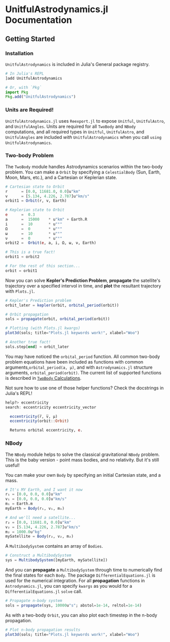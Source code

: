 # UnitfulAstrodynamics.jl Documentation

## Getting Started

### Installation

`UnitfulAstrodynamics` is included in Julia's General package registry.

```Julia
# In Julia's REPL
]add UnitfulAstrodynamics

# Or, with `Pkg`
import Pkg
Pkg.add("UnitfulAstrodynamics")
```

### Units are Required!

`UnitfulAstrodynamics.jl` uses `Reexport.jl` to expose `Unitful`, `UnitfulAstro`, and `UnitfulAngles`. Units are required for all `TwoBody` and `NBody` computations, and all required types in `Unitful`, `UnitfulAstro`, and `UnitfulAngles` are included _with_ `UnitfulAstrodynamics` when you call `using UnitfulAstrodynamics`.

### Two-body Problem

The `TwoBody` module handles Astrodynamics scenarios within the two-body problem. You can make a `Orbit` by specifying a `CelestialBody` (Sun, Earth, Moon, Mars, etc.), and a Cartesian or Keplerian state.

```Julia
# Cartesian state to Orbit
r      = [0.0, 11681.0, 0.0]u"km"
v      = [5.134, 4.226, 2.787]u"km/s"
orbit1 = Orbit(r, v, Earth)

# Keplerian state to Orbit
e      =  0.3
a      =  15000    * u"km" + Earth.R
i      =  10       * u"°"
Ω      =  0        * u"°"
ω      =  10       * u"°"
ν      =  0        * u"°"
orbit2 =  Orbit(e, a, i, Ω, ω, ν, Earth)

# This is a true fact!
orbit1 ≈ orbit2

# For the rest of this section...
orbit = orbit1
```

Now you can solve __Kepler's Prediction Problem__,  __propagate__ the satellite's trajectory over a specified intervol in time, and __plot__ the resultant trajectory with `Plots.jl`.

```Julia
# Kepler's Prediction problem
orbit_later = kepler(orbit, orbital_period(orbit))

# Orbit propagation
sols = propagate(orbit, orbital_period(orbit))

# Plotting (with Plots.jl kwargs)
plot3d(sols; title="Plots.jl keywords work!", xlabel="Woo")

# Another true fact!
sols.step[end] ≈ orbit_later
```

You may have noticed the `orbital_period` function. All common two-body problem equations have been included as functions with common arguments,`orbital_period(a, μ)`, and with `Astrodynamics.jl` structure arguments, `orbital_period(orbit)`. The current list of supported functions is described in [`TwoBody` Calculations](@ref).

Not sure how to use one of those helper functions? Check the docstrings in Julia's REPL!

```Julia
help?> eccentricity
search: eccentricity eccentricity_vector

  eccentricity(r̅, v̅, μ)
  eccentricity(orbit::Orbit)

  Returns orbital eccentricity, e.
```

### NBody

The `NBody` module helps to solve the classical gravitational `NBody` problem. This is the baby version - point mass bodies, and no relativity. But it's still useful!

You can make your own `Body` by specifying an initial Cartesian state, and a mass.

```Julia
# It's MY Earth, and I want it now
r₁ = [0.0, 0.0, 0.0]u"km"
v₁ = [0.0, 0.0, 0.0]u"km/s"
m₁ = Earth.m
myEarth = Body(r₁, v₁, m₁)

# And we'll need a satellite...
r₂ = [0.0, 11681.0, 0.0]u"km"
v₂ = [5.134, 4.226, 2.787]u"km/s"
m₂ = 1000.0u"kg"
mySatellite = Body(r₂, v₂, m₂)
```

A `MultibodySystem` contains an array of `Bodies`.

```Julia
# Construct a MultibodySystem
sys = MultibodySystem([myEarth, mySatellite])
```

And you can __propagate__ a `MultibodySystem` through time to numerically find the final states for each `Body`. The package `DifferentialEquations.jl` is used for the numerical integration. For all __propagation__ functions in `Astrodynamics.jl`, you can specify `kwargs` as you would for a `DifferentialEquations.jl` `solve` call.

```Julia
# Propagate n-body system
sols = propagate(sys, 10000u"s"; abstol=1e-14, reltol=1e-14)
```

As with a two-body `Orbit`, you can also plot each timestep in the n-body propagation.

```Julia
# Plot n-body propagation results
plot3d(sols; title="Plots.jl keywords work!", xlabel="Woo")
```
